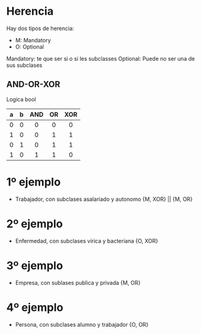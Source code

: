 # Herencia
Hay dos tipos de herencia:
- M: Mandatory
- O: Optional	

Mandatory: te que ser si o si les subclasses
Optional: Puede no ser una de sus subclases
## AND-OR-XOR
Logica bool

a | b | AND | OR | XOR
:--: | :--: | :--: | :--: | :--:
0 | 0 | 0 | 0 | 0
1 | 0 | 0 | 1 | 1
0 | 1 | 0 | 1 | 1
1 | 0 | 1 | 1 | 0

# 1º ejemplo
- Trabajador, con subclases asalariado y autonomo {M, XOR} || {M, OR}
# 2º ejemplo
- Enfermedad, con subclases vírica y bacteriana {O, XOR}
# 3º ejemplo
- Empresa, con sublases publica y privada {M, OR}
# 4º ejemplo
-  Persona, con subclases alumno y trabajador {O, OR}